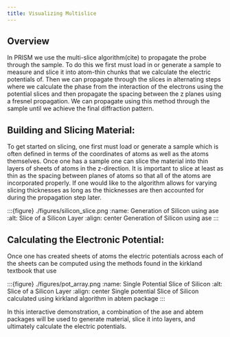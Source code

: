 ```yaml
---
title: Visualizing Multislice
---
```


## Overview

In PRISM we use the multi-slice algorithm(cite) to propagate the probe through the sample. To do this we first must load in or generate a sample to measure and slice it into atom-thin chunks that we calculate the electric potentials of. Then we can propagate through the slices in alternating steps where we calculate the phase from the interaction of the electrons using the potential slices and then propagate the spacing between the z planes using a fresnel propagation. We can propagate using this method through the sample until we achieve the final diffraction pattern. 

## Building and Slicing Material:

To get started on slicing, one first must load or generate a sample which is often defined in terms of the coordinates of atoms as well as the atoms themselves. Once one has a sample one can slice the material into thin layers of sheets of atoms in the z-direction. It is important to slice at least as thin as the spacing between planes of atoms so that all of the atoms are incorporated properly. If one would like to the algorithm allows for varying slicing thicknesses as long as the thicknesses are then accounted for during the propagation step later.

:::{figure} ./figures/silicon_slice.png
:name: Generation of Silicon using ase
:alt: Slice of a Silicon Layer
:align: center
Generation of Silicon using ase
:::

## Calculating the Electronic Potential:
Once one has created sheets of atoms the electric potentials across each of the sheets can be computed using the methods found in the kirkland textbook that use

:::{figure} ./figures/pot_array.png
:name: Single Potential Slice of Silicon
:alt: Slice of a Silicon Layer
:align: center
Single potential Slice of Silicon calculated using kirkland algorithm in abtem package
:::

In this interactive demonstration, a combination of the ase and abtem packages will be used to generate material, slice it into layers, and ultimately calculate the electric potentials.
